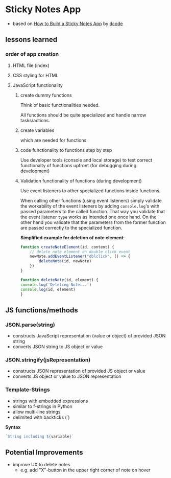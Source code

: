 # Sticky Notes App
- based on [How to Build a Sticky Notes App](https://youtu.be/Efo7nIUF2JY) by [dcode](https://twitter.com/dcodeyt)

## lessons learned
### order of app creation
1. HTML file (index)
2. CSS styling for HTML
3. JavaScript functionality

    1. create dummy functions

        Think of basic functionalities needed.
        
        All functions should be quite specialized and handle narrow tasks/actions.
    
    2. create variables

        which are needed for functions

    3. code functionality to functions step by step
    
        Use developer tools (console and local storage) to test correct functionalty of functions upfront (for debugging during development)
    
    4. Validation functionality of functions (during development)

        Use event listeners to other specialized functions inside functions. 
        
        When calling other functions (using event listeners) simply validate the workability of the event listeners by adding `console.log`'s with passed parameters to the called function.
        That way you validate that the event listener `type` works as intended one once hand.
        On the other hand you validate that the parameters from the former function are passed correctly to the specialized function.

        **Simplified example for deletion of note element**:
        ```js
        function createNoteElement(id, content) {
            // delete note element on double click event
            newNote.addEventListener("dblclick", () => {
                deleteNote(id, newNote)
            })
        }

        function deleteNote(id, element) {
        console.log('Deleting Note...')
        console.log(id, element)
        }
        ```

## JS functions/methods
### JSON.parse(string)
- constructs JavaScript representation (value or object) of provided JSON string
- converts JSON string to JS object or value

### JSON.stringify(jsRepresentation)
- constructs JSON representation of provided JS object or value
- converts JS object or value to JSON representation

### Template-Strings
- strings with embedded expressions
- similar to f-strings in Python
- allow multi-line strings
- delimited with backticks (`)

**Syntax**
```js
`String including ${variable}`
```


## Potential Improvements
- improve UX to delete notes
    - e.g. add "X"-button in the upper right corner of note on hover
